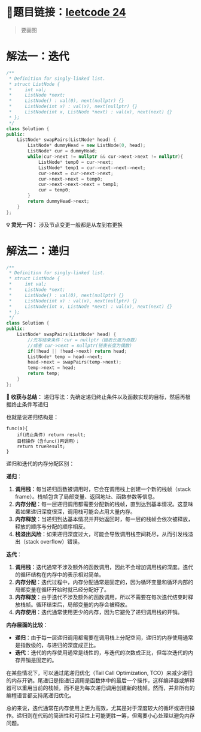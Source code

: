 # 🔗题目链接：[leetcode 24](https://leetcode.cn/problems/swap-nodes-in-pairs)

>要画图

# 解法一：迭代

```C++
/**
 * Definition for singly-linked list.
 * struct ListNode {
 *     int val;
 *     ListNode *next;
 *     ListNode() : val(0), next(nullptr) {}
 *     ListNode(int x) : val(x), next(nullptr) {}
 *     ListNode(int x, ListNode *next) : val(x), next(next) {}
 * };
 */
class Solution {
public:
    ListNode* swapPairs(ListNode* head) {
        ListNode* dummyHead = new ListNode(0, head);
        ListNode* cur = dummyHead;
        while(cur->next != nullptr && cur->next->next != nullptr){
            ListNode* temp0 = cur->next;
            ListNode* temp1 = cur->next->next->next;
            cur->next = cur->next->next;
            cur->next->next = temp0;
            cur->next->next->next = temp1;
            cur = temp0;
        }
        return dummyHead->next;
    }
};
```

**💡 灵光一闪：** 涉及节点变更一般都是从左到右更换

# 解法二：递归

```C++
/**
 * Definition for singly-linked list.
 * struct ListNode {
 *     int val;
 *     ListNode *next;
 *     ListNode() : val(0), next(nullptr) {}
 *     ListNode(int x) : val(x), next(nullptr) {}
 *     ListNode(int x, ListNode *next) : val(x), next(next) {}
 * };
 */
class Solution {
public:
    ListNode* swapPairs(ListNode* head) {
        //先写结束条件：cur = nullptr（链表长度为奇数） 
        //或者 cur->next = nullptr(链表长度为偶数)
        if(!head || !head->next) return head;
        ListNode* temp = head->next;
        head->next = swapPairs(temp->next);
        temp->next = head;
        return temp;
    }
};
```
**💯 收获与总结：**
递归写法：先确定递归终止条件以及函数实现的目标，然后再根据终止条件写递归

也就是说递归结构是：
```
func(a){
    if(终止条件) return result;
    目标操作（含func()再调用）；
    return trueResult;
}
```

递归和迭代的内存分配区别：

**递归**：
1. **调用栈**：每当递归函数被调用时，它会在调用栈上创建一个新的栈帧（stack frame）。栈帧包含了局部变量、返回地址、函数参数等信息。
2. **内存分配**：每一层递归调用都需要分配新的栈帧，直到达到基本情况。这意味着如果递归深度很深，调用栈可能会占用大量内存。
3. **内存释放**：当递归到达基本情况并开始返回时，每一层的栈帧会依次被释放，释放的顺序与分配的顺序相反。
4. **栈溢出风险**：如果递归深度过大，可能会导致调用栈空间耗尽，从而引发栈溢出（stack overflow）错误。

**迭代**：
1. **调用栈**：迭代通常不涉及额外的函数调用，因此不会增加调用栈的深度。迭代的循环结构在内存中的表示相对简单。
2. **内存分配**：迭代过程中，内存分配通常是固定的，因为循环变量和循环内部的局部变量在循环开始时就已经分配好了。
3. **内存释放**：由于迭代不涉及额外的函数调用，所以不需要在每次迭代结束时释放栈帧。循环结束后，局部变量的内存会被释放。
4. **内存使用**：迭代通常使用更少的内存，因为它避免了递归调用栈的开销。

**内存层面的比较**：
- **递归**：由于每一层递归调用都需要在调用栈上分配空间，递归的内存使用通常是指数级的，与递归的深度成正比。
- **迭代**：迭代的内存使用通常是线性的，与迭代的次数成正比，但每次迭代的内存开销是固定的。

在某些情况下，可以通过尾递归优化（Tail Call Optimization, TCO）来减少递归的内存开销。尾递归是指递归调用是函数体中的最后一个操作，这样编译器或解释器可以重用当前的栈帧，而不是为每次递归调用创建新的栈帧。然而，并非所有的编程语言都支持尾递归优化。

总的来说，迭代通常在内存使用上更为高效，尤其是对于深度较大的循环或递归操作。递归则在代码的简洁性和可读性上可能更胜一筹，但需要小心处理以避免内存问题。
